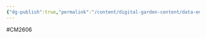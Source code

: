 ```yaml
---
{"dg-publish":true,"permalink":"/content/digital-garden-content/data-engineering-content/aws-redshift-serverless/","created":"2025-03-26T13:46:49.639+05:30","updated":"2025-04-08T18:26:33.016+05:30"}
---
```


#CM2606